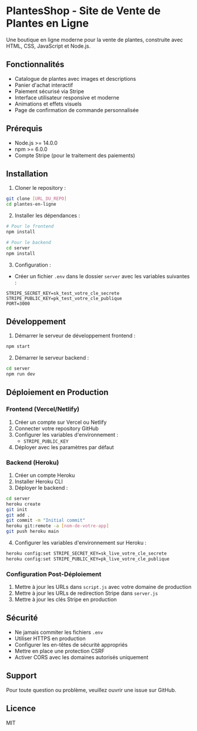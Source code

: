 # PlantesShop - Site de Vente de Plantes en Ligne

Une boutique en ligne moderne pour la vente de plantes, construite avec HTML, CSS, JavaScript et Node.js.

## Fonctionnalités

- Catalogue de plantes avec images et descriptions
- Panier d'achat interactif
- Paiement sécurisé via Stripe
- Interface utilisateur responsive et moderne
- Animations et effets visuels
- Page de confirmation de commande personnalisée

## Prérequis

- Node.js >= 14.0.0
- npm >= 6.0.0
- Compte Stripe (pour le traitement des paiements)

## Installation

1. Cloner le repository :
```bash
git clone [URL_DU_REPO]
cd plantes-en-ligne
```

2. Installer les dépendances :
```bash
# Pour le frontend
npm install

# Pour le backend
cd server
npm install
```

3. Configuration :
- Créer un fichier `.env` dans le dossier `server` avec les variables suivantes :
```
STRIPE_SECRET_KEY=sk_test_votre_cle_secrete
STRIPE_PUBLIC_KEY=pk_test_votre_cle_publique
PORT=3000
```

## Développement

1. Démarrer le serveur de développement frontend :
```bash
npm start
```

2. Démarrer le serveur backend :
```bash
cd server
npm run dev
```

## Déploiement en Production

### Frontend (Vercel/Netlify)

1. Créer un compte sur Vercel ou Netlify
2. Connecter votre repository GitHub
3. Configurer les variables d'environnement :
   - `STRIPE_PUBLIC_KEY`
4. Déployer avec les paramètres par défaut

### Backend (Heroku)

1. Créer un compte Heroku
2. Installer Heroku CLI
3. Déployer le backend :
```bash
cd server
heroku create
git init
git add .
git commit -m "Initial commit"
heroku git:remote -a [nom-de-votre-app]
git push heroku main
```

4. Configurer les variables d'environnement sur Heroku :
```bash
heroku config:set STRIPE_SECRET_KEY=sk_live_votre_cle_secrete
heroku config:set STRIPE_PUBLIC_KEY=pk_live_votre_cle_publique
```

### Configuration Post-Déploiement

1. Mettre à jour les URLs dans `script.js` avec votre domaine de production
2. Mettre à jour les URLs de redirection Stripe dans `server.js`
3. Mettre à jour les clés Stripe en production

## Sécurité

- Ne jamais commiter les fichiers `.env`
- Utiliser HTTPS en production
- Configurer les en-têtes de sécurité appropriés
- Mettre en place une protection CSRF
- Activer CORS avec les domaines autorisés uniquement

## Support

Pour toute question ou problème, veuillez ouvrir une issue sur GitHub.

## Licence

MIT
